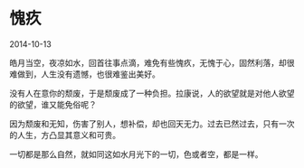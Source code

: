 # 愧疚

2014-10-13  
  
 皓月当空，夜凉如水，回首往事点滴，难免有些愧疚，无愧于心，固然利落，却很难做到，人生没有遗憾，也很难鉴出美好。  
   
 没有人在意你的颓废，于是颓废成了一种负担。拉康说，人的欲望就是对他人欲望的欲望，谁又能免俗呢？  
   
 因为颓废和无知，伤害了别人，想补偿，却也回天无力。过去已然过去，只有一次的人生，方凸显其意义和可贵。  
   
 一切都是那么自然，就如同这如水月光下的一切，色或者空，都是一样。